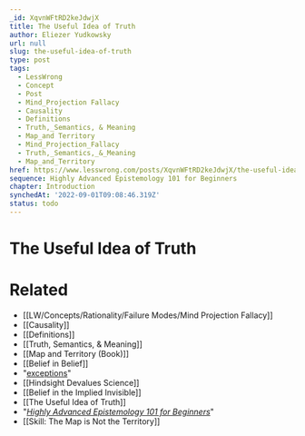 ```yaml
---
_id: XqvnWFtRD2keJdwjX
title: The Useful Idea of Truth
author: Eliezer Yudkowsky
url: null
slug: the-useful-idea-of-truth
type: post
tags:
  - LessWrong
  - Concept
  - Post
  - Mind_Projection Fallacy
  - Causality
  - Definitions
  - Truth,_Semantics, & Meaning
  - Map_and Territory
  - Mind_Projection_Fallacy
  - Truth,_Semantics,_&_Meaning
  - Map_and_Territory
href: https://www.lesswrong.com/posts/XqvnWFtRD2keJdwjX/the-useful-idea-of-truth
sequence: Highly Advanced Epistemology 101 for Beginners
chapter: Introduction
synchedAt: '2022-09-01T09:08:46.319Z'
status: todo
---
```


# The Useful Idea of Truth


# Related

- [[LW/Concepts/Rationality/Failure Modes/Mind Projection Fallacy]]
- [[Causality]]
- [[Definitions]]
- [[Truth, Semantics, & Meaning]]
- [[Map and Territory (Book)]]
- [[Belief in Belief]]
- "[exceptions](/lw/s/belief_in_selfdeception/)"
- [[Hindsight Devalues Science]]
- [[Belief in the Implied Invisible]]
- [[The Useful Idea of Truth]]
- "[*Highly Advanced Epistemology 101 for Beginners*](http://wiki.lesswrong.com/wiki/Highly_Advanced_Epistemology_101_for_Beginners)"
- [[Skill: The Map is Not the Territory]]